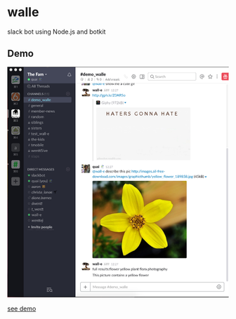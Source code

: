 # walle
 slack bot using Node.js and botkit

## Demo
![Screen shot](/slack_screenshot.png?raw=true "Screen shot")

[see demo](https://cl.ly/3A3U0Q003O3s)
